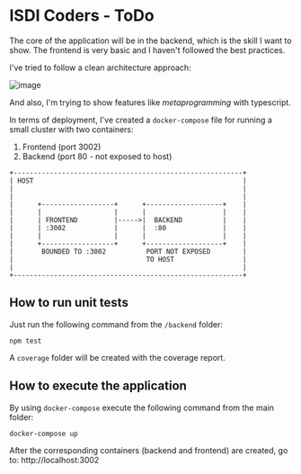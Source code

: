 # ISDI Coders - ToDo

The core of the application will be in the backend, which is the skill I want to show.
The frontend is very basic and I haven't followed the best practices.

I've tried to follow a clean architecture approach:

![image](https://user-images.githubusercontent.com/1326651/180464333-13ccaf85-5ccf-41d3-9bba-d6396cd56e9a.png)

And also, I'm trying to show features like *metaprogramming* with typescript.

In terms of deployment, I've created a `docker-compose` file for running a small cluster with two containers:

1. Frontend (port 3002)
2. Backend (port 80 - not exposed to host)

```
+---------------------------------------------------------+
| HOST                                                    |
|                                                         |
|                                                         |
|      +------------------+      +-------------------+    |
|      |                  |      |                   |    |
|      | FRONTEND         |----->|  BACKEND          |    |
|      | :3002            |      |  :80              |    |
|      |                  |      |                   |    |
|      +------------------+      +-------------------+    |
|       BOUNDED TO :3002          PORT NOT EXPOSED        |
|                                 TO HOST                 |
|                                                         |
+---------------------------------------------------------+
```

## How to run unit tests

Just run the following command from the `/backend` folder:
```
npm test
```

A `coverage` folder will be created with the coverage report.


## How to execute the application

By using `docker-compose` execute the following command from the main folder:
```
docker-compose up
```

After the corresponding containers (backend and frontend) are created, go to: http://localhost:3002

